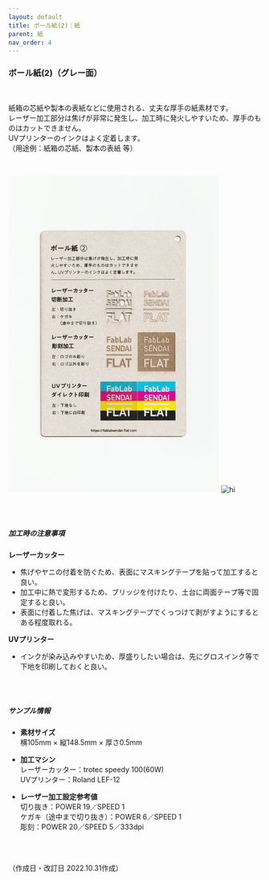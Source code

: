 ```yaml
---
layout: default
title: ボール紙(2)｜紙
parent: 紙
nav_order: 4
---
```


### ボール紙(2)（グレー面）
<br>

紙箱の芯紙や製本の表紙などに使用される、丈夫な厚手の紙素材です。<br>
レーザー加工部分は焦げが非常に発生し、加工時に発火しやすいため、厚手のものはカットできません。<br>
UVプリンターのインクはよく定着します。<br>
（用途例：紙箱の芯紙、製本の表紙 等）

<br>

<img src="assets/21_Board_G_1.png" width="420" alt="hi" class="inline"/> <img src="assets/21_Board_G_2.png" width="420" alt="hi" class="inline"/>

<br><br>



##### 加工時の注意事項

**レーザーカッター**
<br>
* 焦げやヤニの付着を防ぐため、表面にマスキングテープを貼って加工すると良い。
* 加工中に熱で変形するため、ブリッジを付けたり、土台に両面テープ等で固定すると良い。
* 表面に付着した焦げは、マスキングテープでくっつけて剥がすようにするとある程度取れる。

**UVプリンター**
<br>
* インクが染み込みやすいため、厚盛りしたい場合は、先にグロスインク等で下地を印刷しておくと良い。

<br><br>

##### サンプル情報

* **素材サイズ**<br>
横105mm × 縦148.5mm × 厚さ0.5mm

* **加工マシン**<br>
レーザーカッター：trotec speedy 100(60W)<br>
UVプリンター：Roland LEF-12<br>

* **レーザー加工設定参考値**<br>
切り抜き：POWER 19／SPEED 1<br>
ケガキ（途中まで切り抜き）：POWER 6／SPEED 1<br>
彫刻：POWER 20／SPEED 5／333dpi<br>

<br><br>

（作成日・改訂日 2022.10.31作成）

